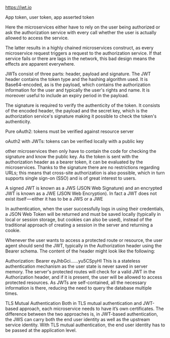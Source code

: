 https://jwt.io

App token, user token, app asserted token


Here the microservices either have to rely on the user being authorized or ask the authorization service with every call whether the user is actually allowed to access the service.

The latter results in a highly chained microservices construct, as every microservice request triggers a request to the authorization service. If that service fails or there are lags in the network, this bad design means the effects are apparent everywhere.

JWTs consist of three parts: header, payload and signature. The JWT header contains the token type and the hashing algorithm used. It is Base64-encoded, as is the payload, which contains the authorization information for the user and typically the user's rights and name. It is moreover useful to include an expiry period in the payload.

The signature is required to verify the authenticity of the token. It consists of the encoded header, the payload and the secret key, which is the authorization service's signature making it possible to check the token's authenticity.

Pure oAuth2: tokens must be verified against resource server

oAuth2 with JWTs: tokens can be verified locally with a public key

other microservices then only have to contain the code for checking the signature and know the public key. As the token is sent with the authorization header as a bearer token, it can be evaluated by the microservices. Thanks to the signature there are no restrictions regarding URLs; this means that cross-site authorization is also possible, which in turn supports single sign-on (SSO) and is of great interest to users.

A signed JWT is known as a JWS (JSON Web Signature) and an encrypted JWT is known as a JWE (JSON Web Encryption). In fact a JWT does not exist itself — either it has to be a JWS or a JWE

In authentication, when the user successfully logs in using their credentials, a JSON Web Token will be returned and must be saved locally (typically in local or session storage, but cookies can also be used), instead of the traditional approach of creating a session in the server and returning a cookie.

Whenever the user wants to access a protected route or resource, the user agent should send the JWT, typically in the Authorization header using the Bearer schema. The content of the header might look like the following:

Authorization: Bearer eyJhbGci...<snip>...yu5CSpyHI
This is a stateless authentication mechanism as the user state is never saved in server memory. The server's protected routes will check for a valid JWT in the Authorization header, and if it is present, the user will be allowed to access protected resources. As JWTs are self-contained, all the necessary information is there, reducing the need to query the database multiple times.

TLS Mutual Authentication
Both in TLS mutual authentication and JWT-based approach, each microservice needs to have it’s own certificates. The difference between the two approaches is, in JWT-based authentication, the JWS can carry both the end user identity as well as the upstream service identity. With TLS mutual authentication, the end user identity has to be passed at the application level.


